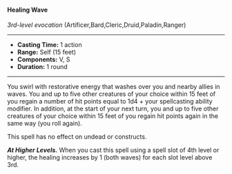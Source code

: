 #### Healing Wave
*3rd-level evocation* (Artificer,Bard,Cleric,Druid,Paladin,Ranger)
___
- **Casting Time:** 1 action
- **Range:** Self (15 feet)
- **Components:** V, S
- **Duration:** 1 round
---
You swirl with restorative energy that washes over you and nearby allies in waves. You and up to five other creatures of your choice within 15 feet of you regain a number of hit points equal to 1d4 + your spellcasting ability modifier. In addition, at the start of your next turn, you and up to five other creatures of your choice within 15 feet of you regain hit points again in the same way (you roll again).

This spell has no effect on undead or constructs.

***At Higher Levels.*** When you cast this spell using a spell slot of 4th level or higher, the healing increases by 1 (both waves) for each slot level above 3rd.
